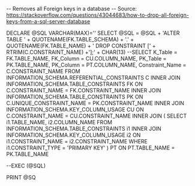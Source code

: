 -- Removes all Foreign keys in a database
-- Source: https://stackoverflow.com/questions/43044683/how-to-drop-all-foreign-keys-from-a-sql-server-database

DECLARE @SQL VARCHAR(MAX)=''
SELECT @SQL = @SQL + 'ALTER TABLE ' + QUOTENAME(FK.TABLE_SCHEMA) + '.' + QUOTENAME(FK.TABLE_NAME) + ' DROP CONSTRAINT [' + RTRIM(C.CONSTRAINT_NAME) +'];' + CHAR(13)
--SELECT K_Table = FK.TABLE_NAME, FK_Column = CU.COLUMN_NAME, PK_Table = PK.TABLE_NAME, PK_Column = PT.COLUMN_NAME, Constraint_Name = C.CONSTRAINT_NAME
  FROM INFORMATION_SCHEMA.REFERENTIAL_CONSTRAINTS C
 INNER JOIN INFORMATION_SCHEMA.TABLE_CONSTRAINTS FK
    ON C.CONSTRAINT_NAME = FK.CONSTRAINT_NAME
 INNER JOIN INFORMATION_SCHEMA.TABLE_CONSTRAINTS PK
    ON C.UNIQUE_CONSTRAINT_NAME = PK.CONSTRAINT_NAME
 INNER JOIN INFORMATION_SCHEMA.KEY_COLUMN_USAGE CU
    ON C.CONSTRAINT_NAME = CU.CONSTRAINT_NAME
 INNER JOIN (
            SELECT i1.TABLE_NAME, i2.COLUMN_NAME
              FROM INFORMATION_SCHEMA.TABLE_CONSTRAINTS i1
             INNER JOIN INFORMATION_SCHEMA.KEY_COLUMN_USAGE i2
                ON i1.CONSTRAINT_NAME = i2.CONSTRAINT_NAME
            WHERE i1.CONSTRAINT_TYPE = 'PRIMARY KEY'
           ) PT
    ON PT.TABLE_NAME = PK.TABLE_NAME

--EXEC (@SQL)

PRINT @SQ
